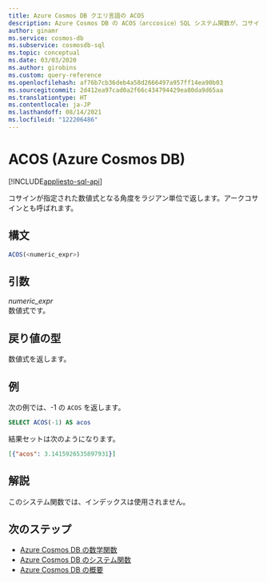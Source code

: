 ```yaml
---
title: Azure Cosmos DB クエリ言語の ACOS
description: Azure Cosmos DB の ACOS（arccosice）SQL システム関数が、コサインが指定された数値式である角度をラジアンで返す方法について学習する
author: ginamr
ms.service: cosmos-db
ms.subservice: cosmosdb-sql
ms.topic: conceptual
ms.date: 03/03/2020
ms.author: girobins
ms.custom: query-reference
ms.openlocfilehash: af76b7cb36deb4a58d2666497a957ff14ea90b03
ms.sourcegitcommit: 2d412ea97cad0a2f66c434794429ea80da9d65aa
ms.translationtype: HT
ms.contentlocale: ja-JP
ms.lasthandoff: 08/14/2021
ms.locfileid: "122206486"
---
```

# <a name="acos-azure-cosmos-db"></a>ACOS (Azure Cosmos DB)
[!INCLUDE[appliesto-sql-api](../includes/appliesto-sql-api.md)]

 コサインが指定された数値式となる角度をラジアン単位で返します。アークコサインとも呼ばれます。  
  
## <a name="syntax"></a>構文
  
```sql
ACOS(<numeric_expr>)  
```  
  
## <a name="arguments"></a>引数
  
*numeric_expr*  
   数値式です。  
  
## <a name="return-types"></a>戻り値の型
  
  数値式を返します。  
  
## <a name="examples"></a>例
  
  次の例では、-1 の `ACOS` を返します。  
  
```sql
SELECT ACOS(-1) AS acos 
```  
  
 結果セットは次のようになります。  
  
```json
[{"acos": 3.1415926535897931}]  
```  

## <a name="remarks"></a>解説

このシステム関数では、インデックスは使用されません。

## <a name="next-steps"></a>次のステップ

- [Azure Cosmos DB の数学関数](sql-query-mathematical-functions.md)
- [Azure Cosmos DB のシステム関数](sql-query-system-functions.md)
- [Azure Cosmos DB の概要](../introduction.md)

